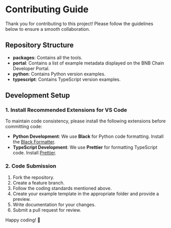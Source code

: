 # Contributing Guide

Thank you for contributing to this project! Please follow the guidelines below to ensure a smooth collaboration.

## Repository Structure

- **packages**: Contains all the tools.
- **portal**: Contains a list of example metadata displayed on the BNB Chain Developer Portal.
- **python**: Contains Python version examples.
- **typescript**: Contains TypeScript version examples.

## Development Setup

### 1. Install Recommended Extensions for VS Code

To maintain code consistency, please install the following extensions before committing code:

- **Python Development**: We use **Black** for Python code formatting. Install the [Black Formatter](https://marketplace.visualstudio.com/items?itemName=ms-python.black-formatter).
- **TypeScript Development**: We use **Prettier** for formatting TypeScript code. Install [Prettier](https://marketplace.visualstudio.com/items?itemName=esbenp.prettier-vscode).

### 2. Code Submission

1. Fork the repository.
2. Create a feature branch.
3. Follow the coding standards mentioned above.
4. Create your example template in the appropriate folder and provide a preview.
5. Write documentation for your changes.
6. Submit a pull request for review.

Happy coding! 🚀
